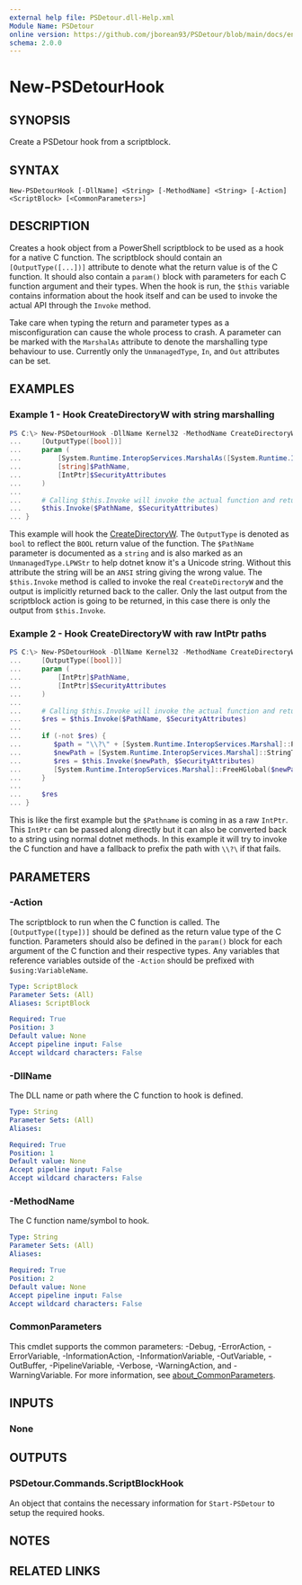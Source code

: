 ```yaml
---
external help file: PSDetour.dll-Help.xml
Module Name: PSDetour
online version: https://github.com/jborean93/PSDetour/blob/main/docs/en-US/New-PSDetourHook.md
schema: 2.0.0
---
```


# New-PSDetourHook

## SYNOPSIS

Create a PSDetour hook from a scriptblock.

## SYNTAX

```
New-PSDetourHook [-DllName] <String> [-MethodName] <String> [-Action] <ScriptBlock> [<CommonParameters>]
```

## DESCRIPTION

Creates a hook object from a PowerShell scriptblock to be used as a hook for a native C function.
The scriptblock should contain an `[OutputType([...])]` attribute to denote what the return value is of the C function.
It should also contain a `param()` block with parameters for each C function argument and their types.
When the hook is run, the `$this` variable contains information about the hook itself and can be used to invoke the actual API through the `Invoke` method.

Take care when typing the return and parameter types as a misconfiguration can cause the whole process to crash.
A parameter can be marked with the `MarshalAs` attribute to denote the marshalling type behaviour to use.
Currently only the `UnmanagedType`, `In`, and `Out` attributes can be set.

## EXAMPLES

### Example 1 - Hook CreateDirectoryW with string marshalling

```powershell
PS C:\> New-PSDetourHook -DllName Kernel32 -MethodName CreateDirectoryW -Action {
...     [OutputType([bool])]
...     param (
...         [System.Runtime.InteropServices.MarshalAs([System.Runtime.InteropServices.UnmanagedType]::LPWStr)]
...         [string]$PathName,
...         [IntPtr]$SecurityAttributes
...     )
...
...     # Calling $this.Invoke will invoke the actual function and return the value
...     $this.Invoke($PathName, $SecurityAttributes)
... }
```

This example will hook the [CreateDirectoryW](https://learn.microsoft.com/en-us/windows/win32/api/fileapi/nf-fileapi-createdirectoryw).
The `OutputType` is denoted as `bool` to reflect the `BOOL` return value of the function.
The `$PathName` parameter is documented as a `string` and is also marked as an `UnmanagedType.LPWStr` to help dotnet know it's a Unicode string.
Without this attribute the string will be an `ANSI` string giving the wrong value.
The `$this.Invoke` method is called to invoke the real `CreateDirectoryW` and the output is implicitly returned back to the caller.
Only the last output from the scriptblock action is going to be returned, in this case there is only the output from `$this.Invoke`.

### Example 2 - Hook CreateDirectoryW with raw IntPtr paths

```powershell
PS C:\> New-PSDetourHook -DllName Kernel32 -MethodName CreateDirectoryW -Action {
...     [OutputType([bool])]
...     param (
...         [IntPtr]$PathName,
...         [IntPtr]$SecurityAttributes
...     )
...
...     # Calling $this.Invoke will invoke the actual function and return the value
...     $res = $this.Invoke($PathName, $SecurityAttributes)
...
...     if (-not $res) {
...        $path = "\\?\" + [System.Runtime.InteropServices.Marshal]::PtrToStringUni($PathName)
...        $newPath = [System.Runtime.InteropServices.Marshal]::StringToHGlobalUni($path)
...        $res = $this.Invoke($newPath, $SecurityAttributes)
...        [System.Runtime.InteropServices.Marshal]::FreeHGlobal($newPath)
...     }
...
...     $res
... }
```

This is like the first example but the `$Pathname` is coming in as a raw `IntPtr`.
This `IntPtr` can be passed along directly but it can also be converted back to a string using normal dotnet methods.
In this example it will try to invoke the C function and have a fallback to prefix the path with `\\?\` if that fails.

## PARAMETERS

### -Action

The scriptblock to run when the C function is called.
The `[OutputType([type])]` should be defined as the return value type of the C function.
Parameters should also be defined in the `param()` block for each argument of the C function and their respective types.
Any variables that reference variables outside of the `-Action` should be prefixed with `$using:VariableName`.

```yaml
Type: ScriptBlock
Parameter Sets: (All)
Aliases: ScriptBlock

Required: True
Position: 3
Default value: None
Accept pipeline input: False
Accept wildcard characters: False
```

### -DllName

The DLL name or path where the C function to hook is defined.

```yaml
Type: String
Parameter Sets: (All)
Aliases:

Required: True
Position: 1
Default value: None
Accept pipeline input: False
Accept wildcard characters: False
```

### -MethodName

The C function name/symbol to hook.

```yaml
Type: String
Parameter Sets: (All)
Aliases:

Required: True
Position: 2
Default value: None
Accept pipeline input: False
Accept wildcard characters: False
```

### CommonParameters
This cmdlet supports the common parameters: -Debug, -ErrorAction, -ErrorVariable, -InformationAction, -InformationVariable, -OutVariable, -OutBuffer, -PipelineVariable, -Verbose, -WarningAction, and -WarningVariable. For more information, see [about_CommonParameters](http://go.microsoft.com/fwlink/?LinkID=113216).

## INPUTS

### None
## OUTPUTS

### PSDetour.Commands.ScriptBlockHook
An object that contains the necessary information for `Start-PSDetour` to setup the required hooks.

## NOTES

## RELATED LINKS
